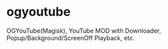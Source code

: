 # ogyoutube
OGYouTube(Magisk), YouTube MOD with Downloader, Popup/Background/ScreenOff Playback, etc.
